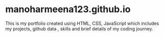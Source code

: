 # manoharmeena123.github.io

This is my portfolio created using HTML, CSS, JavaScript which includes my projects, github data , skills and brief details of my coding journey.
